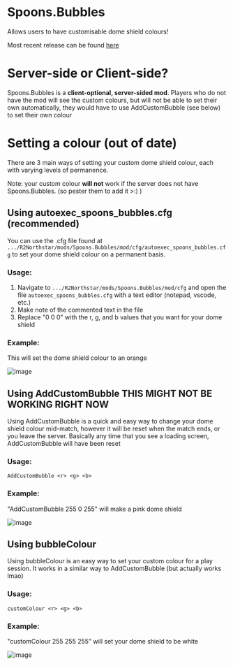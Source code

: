 # Spoons.Bubbles
Allows users to have customisable dome shield colours!

Most recent release can be found [here](https://github.com/ASpoonPlaysGames/Spoons.Bubbles/releases/)

# Server-side or Client-side?
Spoons.Bubbles is a **client-optional, server-sided mod**. 
Players who do not have the mod will see the custom colours, but will not be able to set their own automatically, they would have to use AddCustomBubble (see below) to set their own colour


# Setting a colour (out of date)

There are 3 main ways of setting your custom dome shield colour, each with varying levels of permanence.

Note: your custom colour **will not** work if the server does not have Spoons.Bubbles. (so pester them to add it >:) )

## Using autoexec_spoons_bubbles.cfg (recommended)

You can use the .cfg file found at `.../R2Northstar/mods/Spoons.Bubbles/mod/cfg/autoexec_spoons_bubbles.cfg` to set your dome shield colour on a permanent basis.

### Usage:
1. Navigate to `.../R2Northstar/mods/Spoons.Bubbles/mod/cfg` and open the file `autoexec_spoons_bubbles.cfg` with a text editor (notepad, vscode, etc.)
2. Make note of the commented text in the file
3. Replace "0 0 0" with the r, g, and b values that you want for your dome shield

### Example:
This will set the dome shield colour to an orange

![image](https://user-images.githubusercontent.com/66967891/150456117-23d187b1-a874-4612-ad06-86b658c4905d.png)


## Using AddCustomBubble THIS MIGHT NOT BE WORKING RIGHT NOW

Using AddCustomBubble is a quick and easy way to change your dome shield colour mid-match, however it will be reset when the match ends, or you leave the server. 
Basically any time that you see a loading screen, AddCustomBubble will have been reset

### Usage: 
`AddCustomBubble <r> <g> <b>`

### Example:
"AddCustomBubble 255 0 255" will make a pink dome shield

![image](https://user-images.githubusercontent.com/66967891/150455494-a8702efc-4d00-43aa-9142-67e27d349c71.png)

## Using bubbleColour

Using bubbleColour is an easy way to set your custom colour for a play session. It works in a similar way to AddCustomBubble (but actually works lmao)

### Usage:
`customColour <r> <g> <b>`

### Example:
"customColour 255 255 255" will set your dome shield to be white

![image](https://user-images.githubusercontent.com/66967891/150455722-72e4725d-c230-4bd9-8f07-3ddd476423f8.png)

